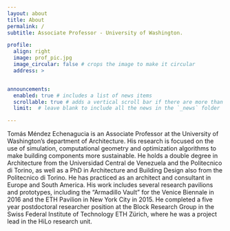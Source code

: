 ```yaml
---
layout: about
title: About
permalink: /
subtitle: Associate Professor - University of Washington.

profile:
  align: right
  image: prof_pic.jpg
  image_circular: false # crops the image to make it circular
  address: >


announcements:
  enabled: true # includes a list of news items
  scrollable: true # adds a vertical scroll bar if there are more than 3 news items
  limit:  # leave blank to include all the news in the `_news` folder

---
```


Tomás Méndez Echenagucia is an Associate Professor at the University of Washington’s department of Architecture. His research is focused on the use of simulation, computational geometry and optimization algorithms to make building components more sustainable. He holds a double degree in Architecture from the Universidad Central de Venezuela and the Politecnico di Torino, as well as a PhD in Architecture and Building Design also from the Politecnico di Torino. He has practiced as an architect and consultant in Europe and South America. His work includes several research pavilions and prototypes, including the “Armadillo Vault” for the Venice Biennale in 2016 and the ETH Pavilion in New York City in 2015. He completed a five year postdoctoral researcher position at the Block Research Group in the Swiss Federal Institute of Technology ETH Zürich, where he was a project lead in the HiLo research unit.